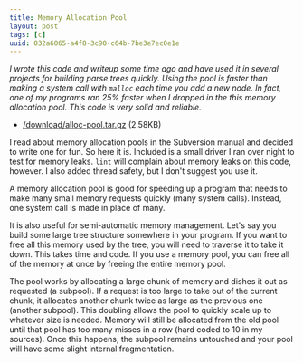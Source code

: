 ```yaml
---
title: Memory Allocation Pool
layout: post
tags: [c]
uuid: 032a6065-a4f8-3c90-c64b-7be3e7ec0e1e
---
```


*I wrote this code and writeup some time ago and have used it in
several projects for building parse trees quickly. Using the pool is
faster than making a system call with `malloc` each time you add a new
node. In fact, one of my programs ran 25% faster when I dropped in the
this memory allocation pool. This code is very solid and reliable.*

 * [/download/alloc-pool.tar.gz](/download/alloc-pool.tar.gz) (2.58KB)

I read about memory allocation pools in the Subversion manual and
decided to write one for fun. So here it is. Included is a small
driver I ran over night to test for memory leaks. `lint` will complain
about memory leaks on this code, however. I also added thread safety,
but I don't suggest you use it.

A memory allocation pool is good for speeding up a program that needs
to make many small memory requests quickly (many system calls).
Instead, one system call is made in place of many.

It is also useful for semi-automatic memory management. Let's say you
build some large tree structure somewhere in your program. If you want
to free all this memory used by the tree, you will need to traverse it
to take it down. This takes time and code. If you use a memory pool,
you can free all of the memory at once by freeing the entire memory
pool.

The pool works by allocating a large chunk of memory and dishes it out
as requested (a subpool). If a request is too large to take out of the
current chunk, it allocates another chunk twice as large as the
previous one (another subpool). This doubling allows the pool to
quickly scale up to whatever size is needed. Memory will still be
allocated from the old pool until that pool has too many misses in a
row (hard coded to 10 in my sources). Once this happens, the subpool
remains untouched and your pool will have some slight internal
fragmentation.


[svn]: http://svnbook.red-bean.com/
